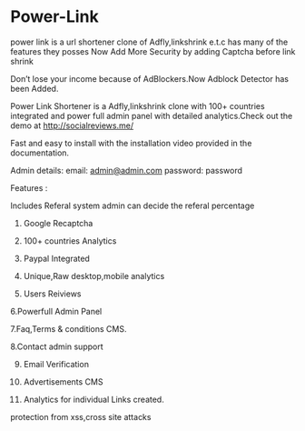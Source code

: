 # Power-Link
power link is a url shortener clone of Adfly,linkshrink e.t.c has many of the features they posses
Now Add More Security by adding Captcha before link shrink

Don’t lose your income because of AdBlockers.Now Adblock Detector has been Added.

Power Link Shortener is a Adfly,linkshrink clone with 100+ countries integrated and power full admin panel with detailed analytics.Check out the demo at http://socialreviews.me/

Fast and easy to install with the installation video provided in the documentation.

Admin details: email: admin@admin.com password: password

Features :

Includes Referal system admin can decide the referal percentage

1. Google Recaptcha

2. 100+ countries Analytics

3. Paypal Integrated

4. Unique,Raw desktop,mobile analytics

5. Users Reiviews

6.Powerfull Admin Panel

7.Faq,Terms & conditions CMS.

8.Contact admin support

9. Email Verification

10. Advertisements CMS

11. Analytics for individual Links created.

protection from xss,cross site attacks

